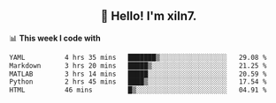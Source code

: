 <h2 align="center">👋 Hello! I'm xiln7.</h2>

📊 **This week I code with**
<!--START_SECTION:waka-->

```txt
YAML          4 hrs 35 mins   ███████▒░░░░░░░░░░░░░░░░░   29.08 %
Markdown      3 hrs 20 mins   █████▒░░░░░░░░░░░░░░░░░░░   21.25 %
MATLAB        3 hrs 14 mins   █████░░░░░░░░░░░░░░░░░░░░   20.59 %
Python        2 hrs 45 mins   ████▒░░░░░░░░░░░░░░░░░░░░   17.54 %
HTML          46 mins         █▒░░░░░░░░░░░░░░░░░░░░░░░   04.91 %
```

<!--END_SECTION:waka-->


